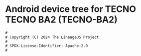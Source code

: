 # Android device tree for TECNO TECNO BA2 (TECNO-BA2)

```
#
# Copyright (C) 2024 The LineageOS Project
#
# SPDX-License-Identifier: Apache-2.0
#
```
